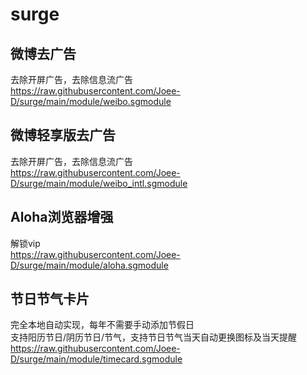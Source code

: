 # surge
## 微博去广告
去除开屏广告，去除信息流广告  
https://raw.githubusercontent.com/Joee-D/surge/main/module/weibo.sgmodule
## 微博轻享版去广告
去除开屏广告，去除信息流广告  
https://raw.githubusercontent.com/Joee-D/surge/main/module/weibo_intl.sgmodule
## Aloha浏览器增强
解锁vip  
https://raw.githubusercontent.com/Joee-D/surge/main/module/aloha.sgmodule
## 节日节气卡片
完全本地自动实现，每年不需要手动添加节假日  
支持阳历节日/阴历节日/节气，支持节日节气当天自动更换图标及当天提醒  
https://raw.githubusercontent.com/Joee-D/surge/main/module/timecard.sgmodule 



